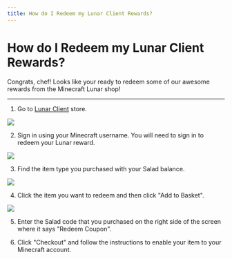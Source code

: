 ```yaml
---
title: How do I Redeem my Lunar Client Rewards?
---
```


# How do I Redeem my Lunar Client Rewards?

Congrats, chef! Looks like your ready to redeem some of our awesome rewards from the Minecraft Lunar shop!

---

1. Go to [Lunar Client](https://store.lunarclient.com/) store.

<!--THE END-->

![](https://s3.amazonaws.com/helpscout.net/docs/assets/615b47bfca9e0011a4434693/images/647e6b8d95b6b2126f526533/file-TFfcEYZJp9.png)

2. Sign in using your Minecraft username. You will need to sign in to redeem your Lunar reward.

<!--THE END-->

![](https://s3.amazonaws.com/helpscout.net/docs/assets/615b47bfca9e0011a4434693/images/647e6b9faef24e1deb40ddd0/file-mqXWpX0ycs.png)

3. Find the item type you purchased with your Salad balance.

<!--THE END-->

![](https://s3.amazonaws.com/helpscout.net/docs/assets/615b47bfca9e0011a4434693/images/647e6bfb7360c921d3f9d3b5/file-DSZ4isowVu.png)

4. Click the item you want to redeem and then click "Add to Basket".

<!--THE END-->

![](https://s3.amazonaws.com/helpscout.net/docs/assets/615b47bfca9e0011a4434693/images/647e6c76936c7945969ed880/file-TQBhrcqwxy.png)

5. Enter the Salad code that you purchased on the right side of the screen where it says "Redeem Coupon".

<!--THE END-->

6. Click "Checkout" and follow the instructions to enable your item to your Minecraft account.
